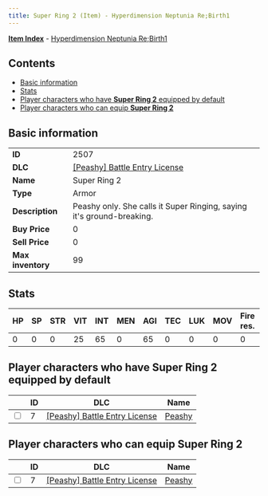```yaml
---
title: Super Ring 2 (Item) - Hyperdimension Neptunia Re;Birth1
---
```


[**Item Index**](/neptunia/rb1/item/index.html) - [Hyperdimension Neptunia Re;Birth1](/neptunia/rb1)

## Contents

- [Basic information](#basic-information)
- [Stats](#stats)
- [Player characters who have **Super Ring 2** equipped by default](#player-characters-who-have-super-ring-2-equipped-by-default)
- [Player characters who can equip **Super Ring 2**](#player-characters-who-can-equip-super-ring-2)
## Basic information

|   |   |
| -- | -- |
| **ID** | 2507 |
| **DLC** | [[Peashy] Battle Entry License](/neptunia/rb1/dlc/8-peashy.html) |
| **Name** | Super Ring 2 |
| **Type** | Armor |
| **Description** | Peashy only. She calls it Super Ringing, saying it's ground-breaking. |
| **Buy Price** | 0 |
| **Sell Price** | 0 |
| **Max inventory** | 99 |


## Stats

| HP | SP | STR | VIT | INT | MEN | AGI | TEC | LUK | MOV | Fire res. | Ice res. | Wind res. | Lightning res. |
| -- | -- | --- | --- | --- | --- | --- | --- | --- | --- | --------- | -------- | --------- | -------------- |
| 0 | 0 | 0 | 25 | 65 | 0 | 65 | 0 | 0 | 0 | 0 | 0 | 0 | 0 |


## Player characters who have **Super Ring 2** equipped by default

|    | ID | DLC | Name |
| -- | -- | --- | ---- |
| <input type="checkbox" id="rb1-player-8-7" class="trackbox" /> | 7 | [[Peashy] Battle Entry License](/neptunia/rb1/dlc/8-peashy.html) | [Peashy](/neptunia/rb1/player/8-7-peashy.html) |


## Player characters who can equip **Super Ring 2**

|    | ID | DLC | Name |
| -- | -- | --- | ---- |
| <input type="checkbox" id="rb1-player-8-7" class="trackbox" /> | 7 | [[Peashy] Battle Entry License](/neptunia/rb1/dlc/8-peashy.html) | [Peashy](/neptunia/rb1/player/8-7-peashy.html) |
